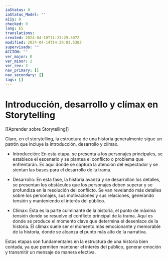 ```yaml
---
iaStatus: 0
iaStatus_Model: ""
a11y: 0
checked: 0
lang: ES
translations: 
created: 2024-04-10T11:23:29.507Z
modified: 2024-04-14T14:29:03.538Z
supervisado: ""
ACCION: ""
ver_major: 0
ver_minor: 2
ver_rev: 3
nav_primary: []
nav_secondary: []
tags: []
---
```

# Introducción, desarrollo y clímax en Storytelling

[[Aprender sobre Storytelling]]

Claro, en el storytelling, la estructura de una historia generalmente sigue un patrón que incluye la introducción, desarrollo y clímax.

- Introducción: En esta etapa, se presenta a los personajes principales, se establece el escenario y se plantea el conflicto o problema que enfrentarán. Es aquí donde se captura la atención del espectador y se sientan las bases para el desarrollo de la trama.

- Desarrollo: En esta fase, la historia avanza y se desarrollan los detalles, se presentan los obstáculos que los personajes deben superar y se profundiza en la resolución del conflicto. Se van revelando más detalles sobre los personajes, sus motivaciones y sus relaciones, generando tensión y manteniendo el interés del público.

- Clímax: Esta es la parte culminante de la historia, el punto de máxima tensión donde se resuelve el conflicto principal de la trama. Aquí es donde se produce el momento clave que determina el desenlace de la historia. El clímax suele ser el momento más emocionante y memorable de la historia, donde se alcanza el punto más alto de la narrativa.

Estas etapas son fundamentales en la estructura de una historia bien contada, ya que permiten mantener el interés del público, generar emoción y transmitir un mensaje de manera efectiva.
